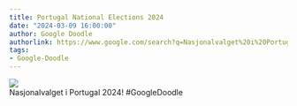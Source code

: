 ```yaml
---
title: Portugal National Elections 2024
date: "2024-03-09 16:00:00"
author: Google Doodle
authorlink: https://www.google.com/search?q=Nasjonalvalget%20i%20Portugal
tags:
- Google-Doodle
---
```

<img src="https://www.google.com/logos/doodles/2024/portugal-national-elections-2024-6753651837110480-l.png" referrerpolicy="no-referrer"><br>Nasjonalvalget i Portugal 2024! #GoogleDoodle